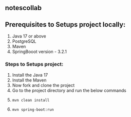 ## notescollab

## Prerequisites to Setups project locally:
1. Java 17 or above
2. PostgreSQL
3. Maven
4. SpringBooot version - 3.2.1

### Steps to Setups project:
1. Install the Java 17
2. Install the Maven
3. Now fork and clone the project
4. Go to the project directory and run the below commands
5. ```code
   mvn clean install
   ```
6. ```code
   mvn spring-boot:run
   ```
<!-- 6. change in the `application.properties` and update DB info 

```
application.properties

 spring.datasource.url=jdbc:postgresql://localhost:5432/database_name
 spring.datasource.username=//username
 spring.datasource.password=//password
 spring.datasource.driver-class-name=org.postgresql.Driver

 # This will update table automatically in your database
 spring.jpa.hibernate.ddl-auto=update
```
-->
